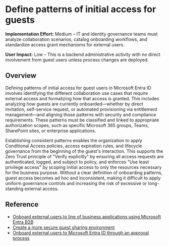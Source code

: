 #  Define patterns of initial access for guests

**Implementation Effort:** Medium – IT and identity governance teams must analyze collaboration scenarios, catalog onboarding workflows, and standardize access grant mechanisms for external users.

**User Impact:** Low – This is a backend administrative activity with no direct involvement from guest users unless process changes are deployed.

## Overview

Defining patterns of initial access for guest users in Microsoft Entra ID involves identifying the different collaboration use cases that require external access and formalizing how that access is granted. This includes analyzing how guests are currently onboarded—whether by direct invitation, self-service request, or automated provisioning via entitlement management—and aligning those patterns with security and compliance requirements. These patterns must be classified and linked to appropriate authorization scopes, such as specific Microsoft 365 groups, Teams, SharePoint sites, or enterprise applications. 

Establishing consistent patterns enables the organization to apply Conditional Access policies, access expiration rules, and lifecycle governance from the beginning of the guest's interaction. This supports the Zero Trust principle of "Verify explicitly" by ensuring all access requests are authenticated, logged, and subject to policy, and enforces "Use least privilege access" by scoping initial access to only the resources necessary for the business purpose. Without a clear definition of onboarding patterns, guest access becomes ad hoc and inconsistent, making it difficult to apply uniform governance controls and increasing the risk of excessive or long-standing external access.

## Reference

* [Onboard external users to line of business applications using Microsoft Entra B2B](https://learn.microsoft.com/entra/architecture/11-onboard-external-user)
* [Create a more secure guest sharing environment](https://learn.microsoft.com/microsoft-365/solutions/create-secure-guest-sharing-environment)
* [Onboard external users to Microsoft Entra ID through an approval process](https://learn.microsoft.com/entra/id-governance/entitlement-management-onboard-external-user)


